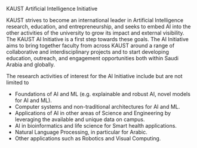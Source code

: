 ‌KAUST Artificial Intelligence Initiative

KAUST strives to become an international leader in Artificial Intelligence research, education, and entrepreneurship, and seeks to embed AI into the other activities of the university to grow its impact and external visibility.
The KAUST AI Initiative is a first step towards these goals. The AI Initiative aims to bring together faculty from across KAUST around a range of collaborative and interdisciplinary projects and to start developing education, outreach, and engagement opportunities both within Saudi Arabia and globally. 

The research activities of interest for the AI Initiative include but are not limited to

* Foundations of AI and ML (e.g. explainable and robust AI, novel models for AI and ML).
* Computer systems and non-traditional architectures for AI and ML.
* Applications of AI in other areas of Science and Engineering by leveraging the available and unique data on campus.
* AI in bioinformatics and life science for Smart health applications.
* Natural Language Processing, in particular for Arabic.
* Other applications such as Robotics and Visual Computing.
